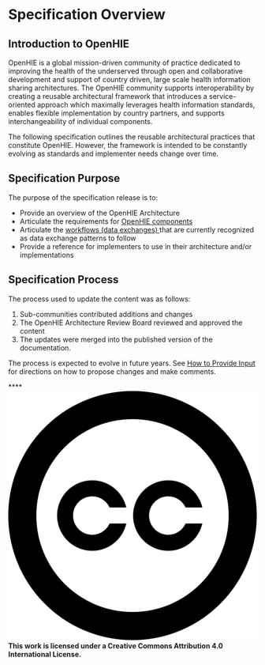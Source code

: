 # Specification Overview

## Introduction to OpenHIE

OpenHIE is a global mission-driven community of practice dedicated to improving the health of the underserved through open and collaborative development and support of country driven, large scale health information sharing architectures. The OpenHIE community supports interoperability by creating a reusable architectural framework that introduces a service-oriented approach which maximally leverages health information standards, enables flexible implementation by country partners, and supports interchangeability of individual components.

The following specification outlines the reusable architectural practices that constitute OpenHIE. However, the framework is intended to be constantly evolving as standards and implementer needs change over time.

## Specification Purpose

The purpose of the specification release is to:

* Provide an overview of the OpenHIE Architecture
* Articulate the requirements  for [OpenHIE components ](openhie-component-specifications-1/)
* Articulate the [workflows \(data exchanges\) ](introduction/)that are currently recognized as data exchange patterns to follow
* Provide a reference for implementers to use in their architecture and/or implementations

## Specification Process

The process used to update the content was as follows:

1. Sub-communities contributed additions and changes 
2. The OpenHIE Architecture Review Board reviewed and approved the content 
3. The updates were merged into the published version of the documentation.   

The process is expected to evolve in future years. See [How to Provide Input](how-to-provde-input.md) for directions on how to propose changes and make comments.

\*\*\*\*![](.gitbook/assets/creative-commons%20%281%29.svg) **This work is licensed under a Creative Commons Attribution 4.0 International License.**

